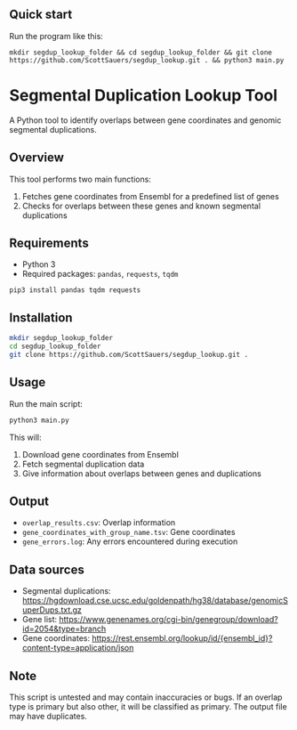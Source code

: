 ## Quick start

Run the program like this:
```
mkdir segdup_lookup_folder && cd segdup_lookup_folder && git clone https://github.com/ScottSauers/segdup_lookup.git . && python3 main.py
```

# Segmental Duplication Lookup Tool

A Python tool to identify overlaps between gene coordinates and genomic segmental duplications.

## Overview

This tool performs two main functions:
1. Fetches gene coordinates from Ensembl for a predefined list of genes
2. Checks for overlaps between these genes and known segmental duplications

## Requirements

- Python 3
- Required packages: `pandas`, `requests`, `tqdm`

```pip3 install pandas tqdm requests```

## Installation

```bash
mkdir segdup_lookup_folder
cd segdup_lookup_folder
git clone https://github.com/ScottSauers/segdup_lookup.git .
```

## Usage

Run the main script:

```bash
python3 main.py
```

This will:
1. Download gene coordinates from Ensembl
2. Fetch segmental duplication data
3. Give information about overlaps between genes and duplications

## Output

- `overlap_results.csv`: Overlap information
- `gene_coordinates_with_group_name.tsv`: Gene coordinates
- `gene_errors.log`: Any errors encountered during execution

## Data sources
- Segmental duplications: https://hgdownload.cse.ucsc.edu/goldenpath/hg38/database/genomicSuperDups.txt.gz
- Gene list: https://www.genenames.org/cgi-bin/genegroup/download?id=2054&type=branch
- Gene coordinates: https://rest.ensembl.org/lookup/id/{ensembl_id}?content-type=application/json

## Note

This script is untested and may contain inaccuracies or bugs. If an overlap type is primary but also other, it will be classified as primary. The output file may have duplicates.
